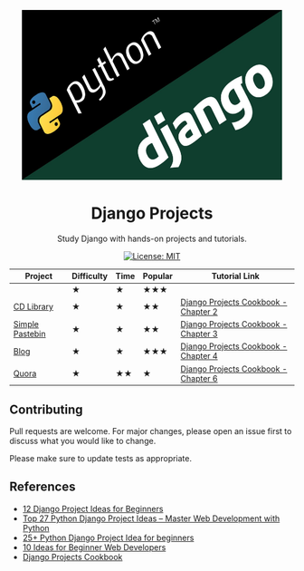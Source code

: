 <p align="center">
  <img alt="Python and Django logos" width="460" height="300" src="django.jpg">
</p>
<h1 align="center">Django Projects</h1>

<p align="center">
    Study Django with hands-on projects and tutorials.
</p>

<p align="center">
    <a href="./LICENSE">
        <img alt="License: MIT" src="https://img.shields.io/badge/License-MIT-yellow.svg">
    </a>
</p>
<!-- ### 3. Hacker News Clone App
### 4. Login System
### 5. Portfolio of Projects
### 6. Chatbot
### 7. Weather App
### 8. Clothes E-commerce
### 9. Social Media
### 10. Video Subscription Website
### 11. Online School System
### 12. Portfolio of Projects System
### 13. Newspaper System
### 14. Text to HTML Generator
### 15. Calorie Counter
### 16. Chat App
### 17. Regex Query Tool
### 18. Password-Safe
### 19. Hospital Management System
### 20. Automatic Tweets Posting System
### 21. Syntax Highlighter
### 22. Library Management System
### 23. Dictionary Web App
### 24. Railway Enquiry System
### 25. Resume Builder
### 26. Notes App
### 27. Quiz App
### 28. Interactive Web Maps
### 29. Pinterest Clone
### 30. News Aggregator
### 31. Location-Based Web App
### 32. Content Management System
### 33. Video Chatting Website
### 34. Form Builder and Statistics
### 35. Employee Leave Management System
### 36. Invoice Generator
### 37. URL shortner service
### 38. Speech to Text Converter
### 39. Email Open Rate System
### 40. Instagram Profile Mirror
### 41. Currency Converter
### 42. Vehicle Number Plate Recognition
### 43. Calculator
### 44. Pastebin with short URL
### 45. Send SMS System
### 46. Media Player -->

<div align="center">

|           Project             | Difficulty | Time | Popular |   Tutorial Link |
|-------------------------------|------------|------|---------|-----------------|
|                               |     ★      |   ★  |    ★★★  |                 |
| [CD Library](./cd_library)    |     ★      |   ★  |    ★★   | [Django Projects Cookbook - Chapter 2](http://books.agiliq.com/projects/djenofdjango/en/latest/models-tutorial.html) |
| [Simple Pastebin](./pastebin) |     ★      |  ★   |    ★★   | [Django Projects Cookbook - Chapter 3](http://books.agiliq.com/projects/djenofdjango/en/latest/chapter3.html) |
| [Blog](./blog)                |     ★      |  ★   |    ★★★  | [Django Projects Cookbook - Chapter 4](http://books.agiliq.com/projects/djenofdjango/en/latest/chapter4.html#views) |
| [Quora](./quora)              |     ★      |  ★★  |    ★    | [Django Projects Cookbook - Chapter 6](http://books.agiliq.com/projects/djenofdjango/en/latest/chapter6.html) |

</div>

## Contributing

Pull requests are welcome. For major changes, please open an issue first to
discuss what you would like to change.

Please make sure to update tests as appropriate.

## References

- [12 Django Project Ideas for Beginners](https://pythonistaplanet.com/django-project-ideas/)
- [Top 27 Python Django Project Ideas – Master Web Development with Python](https://data--flair-training.cdn.ampproject.org/v/s/data-flair.training/blogs/django-project-ideas/amp/?usqp=mq331AQFKAGwASA%3D&amp_js_v=0.1#aoh=15824939952732&referrer=https%3A%2F%2Fwww.google.com&amp_tf=From%20%251%24s&ampshare=https%3A%2F%2Fdata-flair.training%2Fblogs%2Fdjango-project-ideas%2F)
- [25+ Python Django Project Idea for beginners](https://dev.to/anuragrana/25-python-django-project-idea-for-beginners-3dk)
- [10 Ideas for Beginner Web Developers](http://excid3.com/blog/10-ideas-for-beginner-web-developers/)
- [Django Projects Cookbook](http://books.agiliq.com/projects/djenofdjango/en/latest/index.html)
